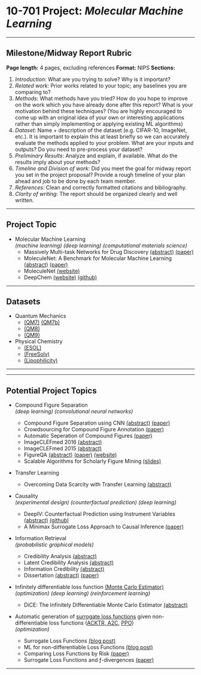 # 10-701 Project: _Molecular Machine Learning_

---

## Milestone/Midway Report Rubric
**Page length:** 4 pages, excluding references
**Format:** NIPS
**Sections:**
  1.  _Introduction_: What are you trying to solve? Why is it important?
  2.  _Related work_: Prior works related to your topic; any baselines you are comparing to?
  3. _Methods_: What methods have you tried? How do you hope to improve on the work which you have already done after this report?  What is your motivation behind these techniques? (You are highly encouraged to come up with an original idea of your own or interesting applications rather than simply implementing or applying existing ML algorithms) 
  4.  _Dataset_: Name + description of the dataset (e.g. CIFAR-10, ImageNet, etc.).  It is important to explain this at least briefly so we can accurately evaluate the methods applied to your problem. What are your inputs and outputs? Do you need to pre-process your dataset?
  5.  _Preliminary Results_: Analyze and explain, if available. What do the results imply about your methods?
  6.  _Timeline and Division of work_: Did you meet the goal for midway report you set in the project proposal? Provide a rough timeline of your plan ahead and job to be done by each team member.
  7.  _References_: Clean and correctly formatted citations and bibliography.
  8.  _Clarity of writing_: The report should be organized clearly and well written.

---

## Project Topic

*  Molecular Machine Learning  
   _(machine learning)_ _(deep learning)_ _(computational materials science)_
   *  Massively Multi-task Networks for Drug Discovery [(abstract)](http://de.arxiv.org/abs/1502.02072) [(paper)](http://de.arxiv.org/pdf/1502.02072v1)
   *  MoleculeNet: A Benchmark for Molecular Machine Learning [(abstract)](http://lanl.arxiv.org/abs/1703.00564) [(paper)](http://lanl.arxiv.org/pdf/1703.00564v2)
   *  MoleculeNet [(website)](http://moleculenet.ai)
   *  DeepChem [(website)](https://deepchem.io)   [(github)](https://github.com/deepchem/deepchem)

---

## Datasets
* Quantum Mechanics
  * [(QM7)](http://deepchem.io.s3-website-us-west-1.amazonaws.com/datasets/qm7.mat) [(QM7b)](http://deepchem.io.s3-website-us-west-1.amazonaws.com/datasets/qm7b.mat)
  * [(QM8)](http://deepchem.io.s3-website-us-west-1.amazonaws.com/datasets/gdb8.tar.gz)
  * [(QM9)](http://deepchem.io.s3-website-us-west-1.amazonaws.com/datasets/gdb9.tar.gz) 
* Physical Chemistry
  * [(ESOL)](http://deepchem.io.s3-website-us-west-1.amazonaws.com/datasets/delaney-processed.csv)
  * [(FreeSolv)](http://deepchem.io.s3-website-us-west-1.amazonaws.com/datasets/SAMPL.csv)
  * [(Lipophilicity)](http://deepchem.io.s3-website-us-west-1.amazonaws.com/datasets/Lipophilicity.csv)

---



---

## Potential Project Topics


*  Compound Figure Separation  
   _(deep learning)_ _(convolutional neural networks)_
   *  Compound Figure Separation using CNN [(abstract)](https://arxiv.org/abs/1703.05105) [(paper)](http://ceur-ws.org/Vol-1391/25-CR.pdf)
   *  Crowdsourcing for Compound Figure Annotation [(paper)](https://lhncbc.nlm.nih.gov/system/files/pub9437.pdf)
   *  Automatic Seperation of Compound Figures [(paper)](http://www-itec.uni-klu.ac.at/bib/files/fig-separation-mtap.pdf)
   *  ImageCLEFmed 2016 [(abstract)](http://www.imageclef.org/2016/medical)
   *  ImageCLEFmed 2015 [(abstract)](http://www.imageclef.org/2015/medical)
   *  FigureQA [(abstract)](https://arxiv.org/abs/1710.07300) [(paper)](https://arxiv.org/pdf/1710.07300.pdf) [(website)](https://datasets.maluuba.com/FigureQA)
   *  Scalable Algorithms for Scholarly Figure Mining [(slides)](https://www.ifis.uni-luebeck.de/~groppe/sbd/resources/2016/slides/SBD16-s1-t2.pdf)


*  Transfer Learning  
   *  Overcoming Data Scarcity with Transfer Learning [(abstract)](https://arxiv.org/abs/1711.05099)


*  Causality  
   _(experimental design)_  _(counterfactual prediction)_ _(deep learning)_
   *  DeepIV: Counterfactual Prediction using Instrument Variables [(abstract)](http://proceedings.mlr.press/v70/hartford17a.html) [(github)](https://github.com/jhartford/DeepIV)
   *  A Minimax Surrogate Loss Approach to Causal Inference [(paper)](http://web.mit.edu/stgoh/www/mypage/causalwebsite.pdf)


*  Information Retrieval  
   _(probabilistic graphical models)_  
   *  Credibility Analysis [(abstract)](https://arxiv.org/abs/1707.08309)
   *  Latent Credibility Analysis [(abstract)](https://experts.illinois.edu/en/publications/latent-credibility-analysis)
   *  Information Credibility [(abstract)](https://link.springer.com/chapter/10.1007/978-3-319-29175-8_12)
   *  Dissertation [(abstract)](https://smartech.gatech.edu/handle/1853/55646) [(paper)](https://smartech.gatech.edu/bitstream/handle/1853/55646/ZOU-DISSERTATION-2016.pdf?sequence=1&isAllowed=y)


*  Infinitely differentiable loss function [(Monte Carlo Estimator)](https://en.wikipedia.org/wiki/Monte_Carlo_method)  
   _(optimization)_  _(deep learning)_ _(reinforcement learning)_
   *  DiCE: The Infinitely Differentiable Monte Carlo Estimator [(abstract)](https://arxiv.org/abs/1802.05098)


*  Automatic generation of [surrogate loss functions](https://stats.stackexchange.com/a/267509/147296) given non-differentiable loss functions ([ACKTR, A2C](https://blog.openai.com/baselines-acktr-a2c/), [PPO](https://blog.openai.com/openai-baselines-ppo/))  
   _(optimization)_
   *  Surrogate Loss Functions [(blog post)](http://fa.bianp.net/blog/2014/surrogate-loss-functions-in-machine-learning/)
   *  ML for non-differentiable Loss Functions [(blog post)](http://khanhxnguyen.com/machine-learning-non-differentiable-loss-functions/)
   *  Comparing Loss Functions by Risk [(paper)](http://www.isa.uni-stuttgart.de/Steinwart/Publikationen/2007/Steinwart07a.pdf)
   *  Surrogate Loss Functions and ƒ-divergences [(paper)](https://projecteuclid.org/download/pdfview_1/euclid.aos/1236693153)


---
